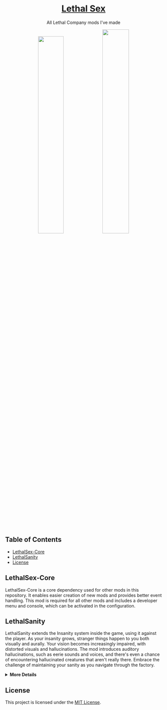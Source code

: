 <div align="center">

# [Lethal Sex](https://discord.gg/Gu96JVv93V)

<p>All Lethal Company mods I've made</p>

<img src="https://github.com/IgnoredSoul/LethalSex/assets/61690983/f5beeeb1-cd97-40b9-a2be-c36ed468c2ee" width=40.3%/>
<img src="https://github.com/IgnoredSoul/LethalSex/assets/61690983/a3ca1827-391e-4cf3-a7f7-a49a5fc3a2ab" width=41%/>

</div>

## Table of Contents

- [LethalSex-Core](#lethalsex-core)
- [LethalSanity](#lethalsanity)
- [License](#license)

## LethalSex-Core

LethalSex-Core is a core dependency used for other mods in this repository. It enables easier creation of new mods and provides better event handling. This mod is required for all other mods and includes a developer menu and console, which can be activated in the configuration.

## LethalSanity

LethalSanity extends the Insanity system inside the game, using it against the player. As your insanity grows, stranger things happen to you both visually and aurally. Your vision becomes increasingly impaired, with distorted visuals and hallucinations. The mod introduces auditory hallucinations, such as eerie sounds and voices, and there's even a chance of encountering hallucinated creatures that aren't really there. Embrace the challenge of maintaining your sanity as you navigate through the factory.

<details>
  <summary><strong>More Details</strong></summary>

  <p>
    LethalSanity takes the Insanity system to new heights, providing a deeply immersive and "slightly scary" experience for players. As you delve deeper into madness, the game environment becomes increasingly surreal, with visual distortions and auditory hallucinations that keep you on edge. 
  </p>

<details>
  <summary><strong>Even More Details</strong> (actual spoilers)</summary>

Currently there is visual effects (post processing) and "new" scrap. I am too stupid to add monsters right now and too much of a perfectionist when it comes to the audio handler... oopsies :3

</details>
</details>

## License

This project is licensed under the [MIT License](LICENSE).
